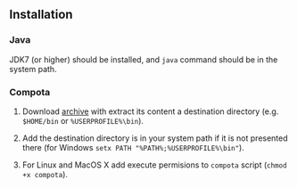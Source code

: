 ## Installation

### Java

JDK7 (or higher) should be installed, and `java` command should be in the system path.

### Compota

1. Download [archive](https://raw.githubusercontent.com/ohnosequences/compotaCLI/master/compota/compota.zip) with extract its content a destination directory (e.g. `$HOME/bin` or `%USERPROFILE%\bin`). 

2. Add the destination directory is in your system path if it is not presented there (for Windows `setx PATH "%PATH%;%USERPROFILE%\bin"`).

3. For Linux and MacOS X add execute permisions to `compota` script (`chmod +x compota`). 
